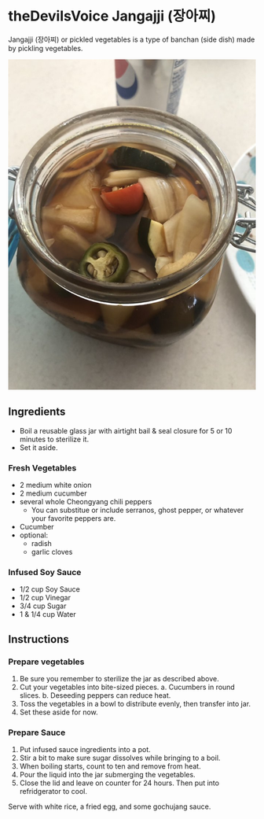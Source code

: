 # theDevilsVoice Jangajji (장아찌)

Jangajji (장아찌) or pickled vegetables is a type of banchan (side dish) made by pickling vegetables.

![Jangajji](/hacker_cookbook/templates/sides/thedevilsvoice_jangajji/jangajji.jpg?raw=true)

## Ingredients

- Boil a reusable glass jar with airtight bail & seal closure for 5 or 10 minutes to sterilize it.
- Set it aside.

### Fresh Vegetables

- 2 medium white onion
- 2 medium cucumber
- several whole Cheongyang chili peppers
  - You can substitue or include serranos, ghost pepper, or whatever your favorite peppers are.
- Cucumber
- optional:
  - radish
  - garlic cloves

### Infused Soy Sauce

- 1/2 cup Soy Sauce
- 1/2 cup Vinegar
- 3/4 cup Sugar
- 1 & 1/4 cup Water

## Instructions

### Prepare vegetables

1. Be sure you remember to sterilize the jar as described above.
2. Cut your vegetables into bite-sized pieces.
  a. Cucumbers in round slices.
  b. Deseeding peppers can reduce heat.
3. Toss the vegetables in a bowl to distribute evenly, then transfer into jar.
4. Set these aside for now.

### Prepare Sauce

1. Put infused sauce ingredients into a pot.
2. Stir a bit to make sure sugar dissolves while bringing to a boil.
3. When boiling starts, count to ten and remove from heat.
4. Pour the liquid into the jar submerging the vegetables.
5. Close the lid and leave on counter for 24 hours. Then put into refridgerator to cool.

Serve with white rice, a fried egg, and some gochujang sauce.
